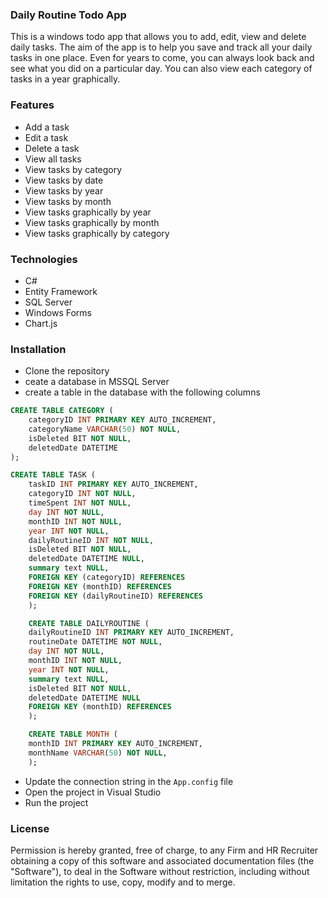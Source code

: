 ### Daily Routine Todo App

This is a windows todo app that allows you to add, edit, view and delete daily tasks. 
The aim of the app is to help you save and track all your daily tasks in one place. Even for years to come, 
you can always look back and see what you did on a particular day. You can also view each category of tasks in a year graphically.

### Features
- Add a task
- Edit a task
- Delete a task
- View all tasks
- View tasks by category
- View tasks by date
- View tasks by year
- View tasks by month
- View tasks graphically by year
- View tasks graphically by month
- View tasks graphically by category

### Technologies
- C#
- Entity Framework
- SQL Server
- Windows Forms
- Chart.js

### Installation
- Clone the repository
- ceate a database in MSSQL Server
- create a table in the database with the following columns
```sql
CREATE TABLE CATEGORY (
    categoryID INT PRIMARY KEY AUTO_INCREMENT,
    categoryName VARCHAR(50) NOT NULL,
    isDeleted BIT NOT NULL,
    deletedDate DATETIME
);

CREATE TABLE TASK (
    taskID INT PRIMARY KEY AUTO_INCREMENT,
    categoryID INT NOT NULL,
    timeSpent INT NOT NULL,
    day INT NOT NULL,
    monthID INT NOT NULL,
    year INT NOT NULL,
    dailyRoutineID INT NOT NULL,
    isDeleted BIT NOT NULL,
    deletedDate DATETIME NULL,
    summary text NULL,
    FOREIGN KEY (categoryID) REFERENCES
    FOREIGN KEY (monthID) REFERENCES
    FOREIGN KEY (dailyRoutineID) REFERENCES
    );

    CREATE TABLE DAILYROUTINE (
    dailyRoutineID INT PRIMARY KEY AUTO_INCREMENT,
    routineDate DATETIME NOT NULL,
    day INT NOT NULL,
    monthID INT NOT NULL,
    year INT NOT NULL,
    summary text NULL,
    isDeleted BIT NOT NULL,
    deletedDate DATETIME NULL
    FOREIGN KEY (monthID) REFERENCES
    );

    CREATE TABLE MONTH (
    monthID INT PRIMARY KEY AUTO_INCREMENT,
    monthName VARCHAR(50) NOT NULL,
    );
```
- Update the connection string in the `App.config` file
- Open the project in Visual Studio
- Run the project

### License
Permission is hereby granted, free of charge, to any Firm and HR Recruiter obtaining a copy of this software and 
associated documentation files (the "Software"), to deal in the Software without restriction, 
including without limitation the rights to use, copy, modify and to merge.
